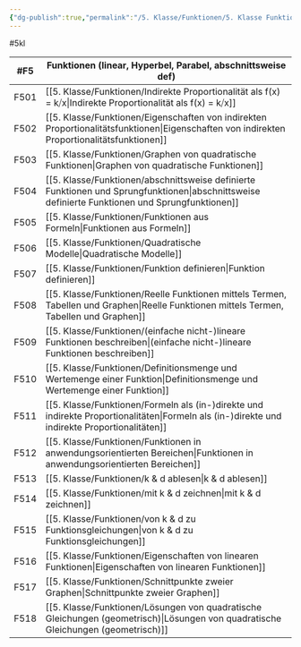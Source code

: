 ```yaml
---
{"dg-publish":true,"permalink":"/5. Klasse/Funktionen/5. Klasse Funktionen/"}
---
```


#5kl

| #F5  |Funktionen (linear, Hyperbel, Parabel, abschnittsweise def)   |
|---|---|
|F501|[[5. Klasse/Funktionen/Indirekte Proportionalität als f(x) = k⧸x\|Indirekte Proportionalität als f(x) = k⧸x]]|
|F502|[[5. Klasse/Funktionen/Eigenschaften von indirekten Proportionalitätsfunktionen\|Eigenschaften von indirekten Proportionalitätsfunktionen]]|
|F503|[[5. Klasse/Funktionen/Graphen von quadratische Funktionen\|Graphen von quadratische Funktionen]]|
|F504|[[5. Klasse/Funktionen/abschnittsweise definierte Funktionen und Sprungfunktionen\|abschnittsweise definierte Funktionen und Sprungfunktionen]]|
|F505|[[5. Klasse/Funktionen/Funktionen aus Formeln\|Funktionen aus Formeln]]|
|F506|[[5. Klasse/Funktionen/Quadratische Modelle\|Quadratische Modelle]]|
|F507|[[5. Klasse/Funktionen/Funktion definieren\|Funktion definieren]]|
|F508|[[5. Klasse/Funktionen/Reelle Funktionen mittels Termen, Tabellen und Graphen\|Reelle Funktionen mittels Termen, Tabellen und Graphen]]|
|F509|[[5. Klasse/Funktionen/(einfache nicht-)lineare Funktionen beschreiben\|(einfache nicht-)lineare Funktionen beschreiben]]|
|F510|[[5. Klasse/Funktionen/Definitionsmenge und Wertemenge einer Funktion\|Definitionsmenge und Wertemenge einer Funktion]]|
|F511|[[5. Klasse/Funktionen/Formeln als (in-)direkte und indirekte Proportionalitäten\|Formeln als (in-)direkte und indirekte Proportionalitäten]]|
|F512|[[5. Klasse/Funktionen/Funktionen in anwendungsorientierten Bereichen\|Funktionen in anwendungsorientierten Bereichen]]|
|F513|[[5. Klasse/Funktionen/k & d ablesen\|k & d ablesen]]|
|F514|[[5. Klasse/Funktionen/mit k & d zeichnen\|mit k & d zeichnen]]|
|F515|[[5. Klasse/Funktionen/von k & d  zu Funktionsgleichungen\|von k & d  zu Funktionsgleichungen]]|
|F516|[[5. Klasse/Funktionen/Eigenschaften von linearen Funktionen\|Eigenschaften von linearen Funktionen]]|
|F517|[[5. Klasse/Funktionen/Schnittpunkte zweier Graphen\|Schnittpunkte zweier Graphen]]|
|F518|[[5. Klasse/Funktionen/Lösungen von quadratische Gleichungen (geometrisch)\|Lösungen von quadratische Gleichungen (geometrisch)]]|